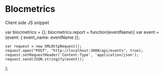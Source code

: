 # Blocmetrics

Client side JS snippet

var blocmetrics = {};
  blocmetrics.report = function(eventName){
    var event = {event: { event_name: eventName }};

    var request = new XMLHttpRequest();
    request.open("POST", "http://localhost:3000/api/events", true);
    request.setRequestHeader('Content-Type', 'application/json');
    request.send(JSON.stringify(event));
  };
